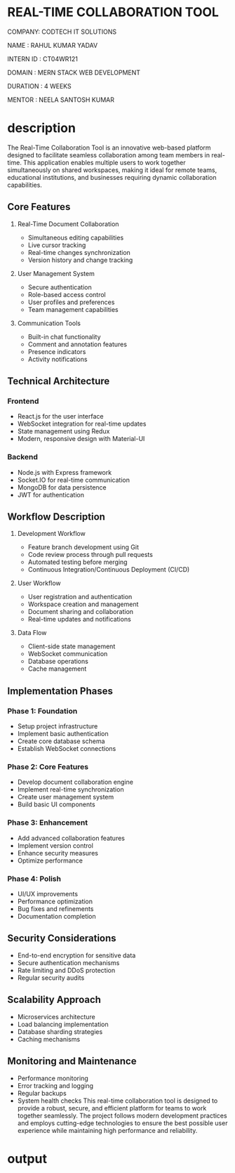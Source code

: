  # REAL-TIME COLLABORATION TOOL

 COMPANY: CODTECH IT SOLUTIONS

 NAME : RAHUL KUMAR YADAV

 INTERN ID : CT04WR121

 DOMAIN : MERN STACK WEB DEVELOPMENT

 DURATION : 4 WEEKS

 MENTOR : NEELA SANTOSH KUMAR


 # description
 The Real-Time Collaboration Tool is an innovative web-based platform designed to facilitate seamless collaboration among team members in real-time. This application enables multiple users to work together simultaneously on shared workspaces, making it ideal for remote teams, educational institutions, and businesses requiring dynamic collaboration capabilities.

## Core Features
1. Real-Time Document Collaboration
   
   - Simultaneous editing capabilities
   - Live cursor tracking
   - Real-time changes synchronization
   - Version history and change tracking
2. User Management System
   
   - Secure authentication
   - Role-based access control
   - User profiles and preferences
   - Team management capabilities
3. Communication Tools
   
   - Built-in chat functionality
   - Comment and annotation features
   - Presence indicators
   - Activity notifications
## Technical Architecture
### Frontend
- React.js for the user interface
- WebSocket integration for real-time updates
- State management using Redux
- Modern, responsive design with Material-UI
### Backend
- Node.js with Express framework
- Socket.IO for real-time communication
- MongoDB for data persistence
- JWT for authentication
## Workflow Description
1. Development Workflow
   
   - Feature branch development using Git
   - Code review process through pull requests
   - Automated testing before merging
   - Continuous Integration/Continuous Deployment (CI/CD)
2. User Workflow
   
   - User registration and authentication
   - Workspace creation and management
   - Document sharing and collaboration
   - Real-time updates and notifications
3. Data Flow
   
   - Client-side state management
   - WebSocket communication
   - Database operations
   - Cache management
## Implementation Phases
### Phase 1: Foundation
- Setup project infrastructure
- Implement basic authentication
- Create core database schema
- Establish WebSocket connections
### Phase 2: Core Features
- Develop document collaboration engine
- Implement real-time synchronization
- Create user management system
- Build basic UI components
### Phase 3: Enhancement
- Add advanced collaboration features
- Implement version control
- Enhance security measures
- Optimize performance
### Phase 4: Polish
- UI/UX improvements
- Performance optimization
- Bug fixes and refinements
- Documentation completion
## Security Considerations
- End-to-end encryption for sensitive data
- Secure authentication mechanisms
- Rate limiting and DDoS protection
- Regular security audits
## Scalability Approach
- Microservices architecture
- Load balancing implementation
- Database sharding strategies
- Caching mechanisms
## Monitoring and Maintenance
- Performance monitoring
- Error tracking and logging
- Regular backups
- System health checks
This real-time collaboration tool is designed to provide a robust, secure, and efficient platform for teams to work together seamlessly. The project follows modern development practices and employs cutting-edge technologies to ensure the best possible user experience while maintaining high performance and reliability.




# output
